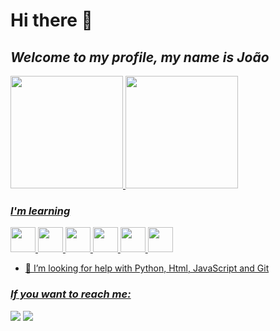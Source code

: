 # Hi there 👋
## *Welcome to my profile, my name is João*



<div>
<a href="https://github.com/johnes-v1">
<img height="180em" src="https://github-readme-stats.vercel.app/api/top-langs/?username=johnes-v1&layout=compact&langs_count=7&theme=dracula"/>
<img height="180em" src="https://github-readme-stats.vercel.app/api?username=johnes-v1&show_icons=true&theme=dracula&include_all_commits=true&count_private=true"/>
</div>
          


### *I'm learning*

<img src="https://cdn.jsdelivr.net/gh/devicons/devicon/icons/css3/css3-original.svg" width='40' height='40'/> <img src="https://cdn.jsdelivr.net/gh/devicons/devicon/icons/html5/html5-original.svg" width='40' height='40'/> <img src="https://cdn.jsdelivr.net/gh/devicons/devicon/icons/git/git-original.svg" width='40' height='40'/> <img src="https://cdn.jsdelivr.net/gh/devicons/devicon/icons/github/github-original.svg" width='40' height='40'/> <img src="https://cdn.jsdelivr.net/gh/devicons/devicon/icons/python/python-original.svg" weidth='40' height='40'/> <img src="https://cdn.jsdelivr.net/gh/devicons/devicon@latest/icons/mysql/mysql-original.svg" width='40' height ='40' />
          
          
          
          
          

- 🤔 I’m looking for help with Python, Html, JavaScript and Git


### *If you want to reach me:*

<a href="https://instagram.com/johnes_v1" target="_blank"><img src="https://img.shields.io/badge/-Instagram-%23E4405F?style=for-the-badge&logo=instagram&logoColor=white" target="_blank"></a> <a href = "mailto:jovithor70@gmail.com"><img src="https://img.shields.io/badge/Gmail-D14836?style=for-the-badge&logo=gmail&logoColor=white" target="_blank"></a>


